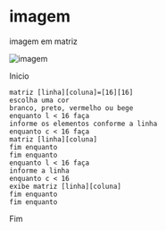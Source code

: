 # imagem
imagem em matriz

![imagem](https://user-images.githubusercontent.com/65674963/173485561-a79d03b8-e0e9-4934-9fa1-177a7dd156cf.png)


Inicio

    matriz [linha][coluna]=[16][16]
    escolha uma cor 
    branco, preto, vermelho ou bege
    enquanto l < 16 faça 
    informe os elementos conforme a linha 
    enquanto c < 16 faça 
    matriz [linha][coluna]
    fim enquanto
    fim enquanto
    enquanto l < 16 faça
    informe a linha
    enquanto c < 16
    exibe matriz [linha][coluna]
    fim enquanto
    fim enquanto

Fim
